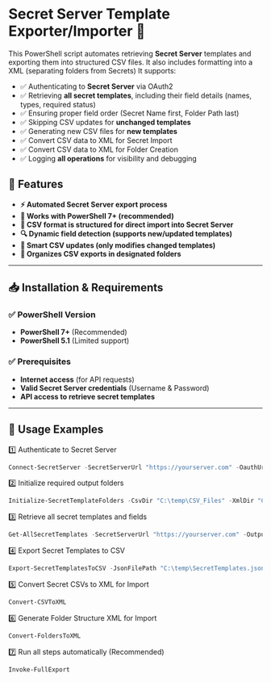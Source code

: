 # Secret Server Template Exporter/Importer 🚀

This PowerShell script automates retrieving **Secret Server** templates and exporting them into structured CSV files. It also includes formatting into a XML (separating folders from Secrets) It supports:
- ✅ Authenticating to **Secret Server** via OAuth2
- ✅ Retrieving **all secret templates**, including their field details (names, types, required status)
- ✅ Ensuring proper field order (Secret Name first, Folder Path last)
- ✅ Skipping CSV updates for **unchanged templates**
- ✅ Generating new CSV files for **new templates**
- ✅ Convert CSV data to XML for Secret Import
- ✅ Convert CSV data to XML for Folder Creation
- ✅ Logging **all operations** for visibility and debugging

## 📌 Features
- **⚡ Automated Secret Server export process**
- **🎯 Works with PowerShell 7+ (recommended)**
- **📝 CSV format is structured for direct import into Secret Server**
- **🔍 Dynamic field detection (supports new/updated templates)**
- **🔄 Smart CSV updates (only modifies changed templates)**
- **📂 Organizes CSV exports in designated folders**

---

## 📥 **Installation & Requirements**
### ✅ **PowerShell Version**
- **PowerShell 7+** (Recommended)
- **PowerShell 5.1** (Limited support)

### ✅ **Prerequisites**
- **Internet access** (for API requests)
- **Valid Secret Server credentials** (Username & Password)
- **API access to retrieve secret templates**

---

## 🚀 Usage Examples

1️⃣ Authenticate to Secret Server
```powershell
Connect-SecretServer -SecretServerUrl "https://yourserver.com" -OauthUrl "https://yourserver.com/oauth2/token"
```
2️⃣ Initialize required output folders
```powershell
Initialize-SecretTemplateFolders -CsvDir "C:\temp\CSV_Files" -XmlDir "C:\temp\XML_Files"
```
3️⃣ Retrieve all secret templates and fields
```powershell
Get-AllSecretTemplates -SecretServerUrl "https://yourserver.com" -OutputPath "C:\temp\SecretTemplates.json"
```
4️⃣ Export Secret Templates to CSV
```powershell
Export-SecretTemplatesToCSV -JsonFilePath "C:\temp\SecretTemplates.json" -CsvDir "C:\temp\CSV_Files"
```
5️⃣ Convert Secret CSVs to XML for Import
```powershell
Convert-CSVToXML
```
6️⃣ Generate Folder Structure XML for Import
```powershell
Convert-FoldersToXML
```
7️⃣ Run all steps automatically (Recommended)
```powershell
Invoke-FullExport
```

